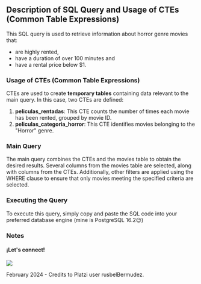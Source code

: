 ## Description of SQL Query and Usage of CTEs (Common Table Expressions)

This SQL query is used to retrieve information about horror genre movies that:
- are highly rented,
- have a duration of over 100 minutes and
- have a rental price below $1.

### Usage of CTEs (Common Table Expressions)

CTEs are used to create **temporary tables** containing data relevant to the main query. In this case, two CTEs are defined:

1. **peliculas_rentadas**: This CTE counts the number of times each movie has been rented, grouped by movie ID.
2. **peliculas_categoria_horror**: This CTE identifies movies belonging to the "Horror" genre.

### Main Query

The main query combines the CTEs and the movies table to obtain the desired results. Several columns from the movies table are selected, along with columns from the CTEs. Additionally, other filters are applied using the WHERE clause to ensure that only movies meeting the specified criteria are selected.

### Executing the Query

To execute this query, simply copy and paste the SQL code into your preferred database engine (mine is PostgreSQL 16.2😉)

### Notes

#### ¡Let's connect! 
[![](https://img.shields.io/badge/LinkedIn-0077B5?style=for-the-badge&logo=linkedin&logoColor=white)](https://www.linkedin.com/in/noemigonzalezlois)

February 2024 - Credits to Platzi user rusbelBermudez.

